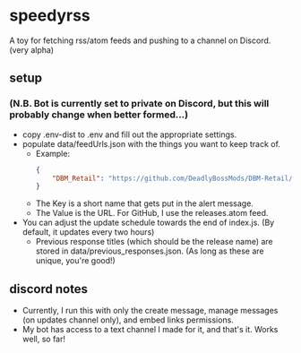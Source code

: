 # speedyrss
A toy for fetching rss/atom feeds and pushing to a channel on Discord. (very alpha)


## setup 
### (N.B. Bot is currently set to private on Discord, but this will probably change when better formed...)

- copy .env-dist to .env and fill out the appropriate settings.
- populate data/feedUrls.json with the things you want to keep track of.
  - Example: 
    ```json
    {
        "DBM_Retail": "https://github.com/DeadlyBossMods/DBM-Retail/releases.atom",
    }
    ```
  - The Key is a short name that gets put in the alert message.
  - The Value is the URL.  For GitHub, I use the releases.atom feed.
- You can adjust the update schedule towards the end of index.js. (By default, it updates every two hours)
  - Previous response titles (which should be the release name) are stored in data/previous_responses.json. (As long as these are unique, you're good!)

## discord notes

- Currently, I run this with only the create message, manage messages (on updates channel only), and embed links permissions.
- My bot has access to a text channel I made for it, and that's it.  Works well, so far!

